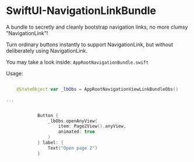 # SwiftUI-NavigationLinkBundle
A bundle to secretly and cleanly bootstrap navigation links, no more clumsy "NavigationLink"!

Turn ordinary buttons instantly to support NavigationLink, but without deliberately using NavigationLink.

You may take a look inside: ```AppRootNavigationBundle.swift```

Usage:

```swift

    @StateObject var _lbObs = AppRootNavigationViewLinkBundleObs()

...


            Button {
                _lbObs.openAnyView(
                    item: Page2View().anyView,
                    animated: true
                )
            } label: {
                Text("Open page 2")
            }


```
